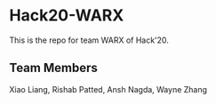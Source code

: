 # Hack20-WARX
This is the repo for team WARX of Hack'20.

## Team Members
Xiao Liang, Rishab Patted, Ansh Nagda, Wayne Zhang
